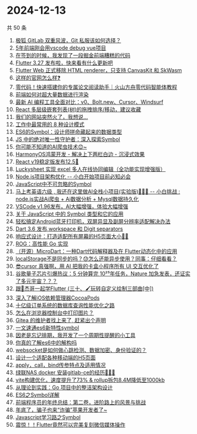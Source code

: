 # 2024-12-13

共 50 条

<!-- BEGIN JUEJIN -->
<!-- 最后更新时间 2024-12-13 01:01:05 +0800 -->
1. [极狐 GitLab 双重风波，Git 私服该如何选择？](https://juejin.cn/post/7446578471901626420)
1. [5年前端刚会用vscode debug vue项目](https://juejin.cn/post/7446578471901872180)
1. [在签到的时候，我发现了一段掘金前端糟糕的代码](https://juejin.cn/post/7447094734684848139)
1. [Flutter 3.27 发布啦，快来看有什么更新吧](https://juejin.cn/post/7447097960011923506)
1. [Flutter Web 正式移除 HTML renderer，只支持 CanvasKit 和 SkWasm](https://juejin.cn/post/7446613741627736091)
1. [这样的官网怎么样❓](https://juejin.cn/post/7447026961463115812)
1. [零代码！快速搭建你的专属论文阅读助手｜火山方舟零代码智能体教程](https://juejin.cn/post/7446998671886581812)
1. [前端如何对超大量数据进行渲染](https://juejin.cn/post/7446498913518059556)
1. [最新 AI 编程工具全面对比：v0、Bolt.new、Cursor、Windsurf](https://juejin.cn/post/7446099997349806134)
1. [React 多层级嵌套列表(树)的拖拽排序/移动，建议收藏](https://juejin.cn/post/7446330688785973258)
1. [我们的网站突然火了，我想说...](https://juejin.cn/post/7447071039455576076)
1. [工作中最常用的 8 种设计模式](https://juejin.cn/post/7446964447464390694)
1. [ES6的Symbol：设计师拼命藏起来的数据类型](https://juejin.cn/post/7446453797821366308)
1. [JS 中的绝对唯一性守护者：深入探索Symbol](https://juejin.cn/post/7446416541849829403)
1. [你可能不知道的AI爬虫技术😊~](https://juejin.cn/post/7446272006973390882)
1. [HarmonyOS鸿蒙开发 - 解决上下两栏白边 - 沉浸式效果](https://juejin.cn/post/7446592874022879284)
1. [React v19稳定版发布12.5🚀](https://juejin.cn/post/7446298449563189260)
1. [Luckysheet 实现 excel 多人在线协同编辑（全功能实现增强版）](https://juejin.cn/post/7446980503271866368)
1. [Node.js项目架构优化 -- 小白开始项目前必知必会](https://juejin.cn/post/7446330268117106740)
1. [JavaScript中不可忽略的Symbol ](https://juejin.cn/post/7446651689430024226)
1. [马上考英语六级 , 我还在这里做AI全栈小项目(实验版)🤡🤡🤡 -- 小白挑战 : node.js实战Ai爬虫 + Ai数据分析 + Mysql数据持久化](https://juejin.cn/post/7447331905820885007)
1. [VSCode v1.96发布，AI大幅增强，体验大幅增强](https://juejin.cn/post/7447212089980715058)
1. [关于 JavaScript 中的 Symbol 类型和它的应用](https://juejin.cn/post/7446313878714548251)
1. [轻松搞定Android蓝牙打印机，双屏异显及副屏分辨率适配解决办法](https://juejin.cn/post/7446820939943428107)
1. [Dart 3.6 发布,workspace 和 Digit separators](https://juejin.cn/post/7447134640466886683)
1. [响应式设计：打造适配所有屏幕的H5页面大小🚀🚀](https://juejin.cn/post/7447122150388596787)
1. [ROG：高性能 Go 实现](https://juejin.cn/post/7446985838582136844)
1. [（开源）MicroDart：一种Dart代码解释器及在 Flutter动态化中的应用](https://juejin.cn/post/7446402625716863002)
1. [localStorage不是同步的吗？😓怎么还能异步使用？同事：仔细看看？](https://juejin.cn/post/7447118874628309044)
1. [😎cursor 真强啊，用 AI 把我的卡盒小程序所有 UI 交互优化了](https://juejin.cn/post/7447163741974986786)
1. [谷歌量子芯片引爆热议：5 分钟算完 10²⁵年任务，Nature 加急发表，还证实了多元宇宙？？？](https://juejin.cn/post/7446666453414346815)
1. [跟🤡杰哥一起学Flutter (三十、🖌玩转自定义绘制三部曲[中])](https://juejin.cn/post/7446634545867046922)
1. [深入了解iOS依赖管理器CocoaPods](https://juejin.cn/post/7446436065545715723)
1. [十亿级订单系统的数据库查询性能优化之路](https://juejin.cn/post/7446365568632930341)
1. [怎么在浏览器控制台中打印图片？](https://juejin.cn/post/7446240175640870966)
1. [Gitea 的维护者找上来了, 赶紧出个声明](https://juejin.cn/post/7447331853071138816)
1. [一文速通es6新特性symbol](https://juejin.cn/post/7446591561095626761)
1. [因老是忘记排期，我开发了一个周期性提醒的小工具](https://juejin.cn/post/7446362500478238746)
1. [你真的了解es6中的解构吗](https://juejin.cn/post/7446988707503112228)
1. [ websocket是如何做心跳检测、数据加密、身份验证的？](https://juejin.cn/post/7446730504676163619)
1. [设计一个适配各种移动端的H5页面](https://juejin.cn/post/7447333079880908841)
1. [apply，call，bind传参特点及适用情况](https://juejin.cn/post/7446971768676368435)
1. [绿联NAS docker 安装gitlab-ce的经历🚀🚀🚀](https://juejin.cn/post/7446362500478058522)
1. [vite构建优化，速度提升了73% &  rollup拆包8.4M降低至1000kb](https://juejin.cn/post/7446289008906616872)
1. [从理论到实践：Go 项目中的整洁架构设计	](https://juejin.cn/post/7446693684223868962)
1. [ES6之Symbol详解](https://juejin.cn/post/7446964810090971155)
1. [前端程序员的年终总结：第二卷，进阶路上的风景与挑战](https://juejin.cn/post/7446673583327772672)
1. [年底了，骗子也来“诈骗”苹果开发者了~](https://juejin.cn/post/7446593368564973607)
1. [Javascript学习路之Symbol](https://juejin.cn/post/7446652016594108453)
1. [震惊！！Flutter竟然可以完美复刻微信媒体操作](https://juejin.cn/post/7446651689430237218)
<!-- END JUEJIN -->